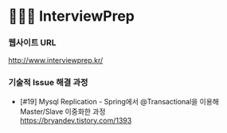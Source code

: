 # 🧑🏻‍💻 InterviewPrep

### 웹사이트 URL
http://www.interviewprep.kr/


### 기술적 Issue 해결 과정

- [#19] Mysql Replication - Spring에서 @Transactional을 이용해 Master/Slave 이중화한 과정<br>
  https://bryandev.tistory.com/1393

